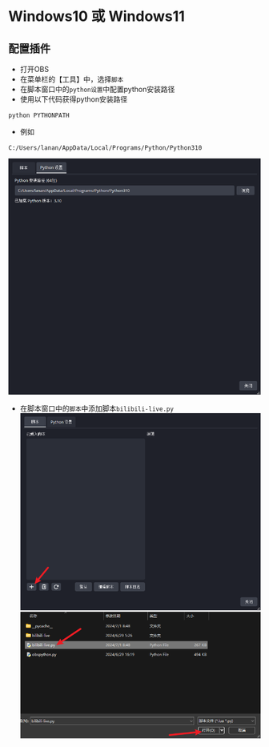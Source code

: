 # Windows10 或 Windows11
## 配置插件
- 打开OBS
- 在菜单栏的【工具】中，选择`脚本`
- 在脚本窗口中的`python设置`中配置python安装路径
- 使用以下代码获得python安装路径
```bash
python PYTHONPATH
```
- 例如
```
C:/Users/lanan/AppData/Local/Programs/Python/Python310
```
![img_2.png](img_2.png)
- 在脚本窗口中的`脚本`中添加脚本`bilibili-live.py`
![img.png](img.png)
![img_1.png](img_1.png)
## 